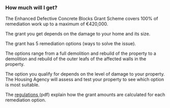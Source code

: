 ###  How much will I get?

The Enhanced Defective Concrete Blocks Grant Scheme covers 100% of remediation
work up to a maximum of €420,000.

The grant you get depends on the damage to your home and its size.

The grant has 5 remediation options (ways to solve the issue).

The options range from a full demolition and rebuild of the property to a
demolition and rebuild of the outer leafs of the affected walls in the
property.

The option you qualify for depends on the level of damage to your property.
The Housing Agency will assess and test your property to see which option is
most suitable.

The [ regulations
](https://www.gov.ie/pdf/?file=https://assets.gov.ie/262454/05313c4e-49d5-4984-b75f-316787c06643.pdf#page=null)
(pdf) explain how the grant amounts are calculated for each remediation
option.
